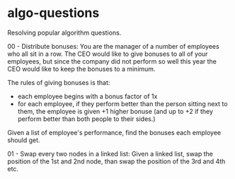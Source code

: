 # algo-questions
Resolving popular algorithm questions.

00 - Distribute bonuses: 
You are the manager of a number of employees who all sit in a row. 
The CEO would like to give bonuses to all of your employees, 
but since the company did not perform so well this year the CEO would like to keep the bonuses to a minimum.

The rules of giving bonuses is that:
 - each employee begins with a bonus factor of 1x
 - for each employee, if they perform better than the person sitting next to them,
 the employee is given +1 higher bonuse (and up to +2 if they perform better than both people to their sides.)

Given a list of employee's performance, find the bonuses each employee should get.

01 - Swap every two nodes in a linked list: 
Given a linked list, swap the position of the 1st and 2nd node, than swap the position of the 3rd and 4th etc.

